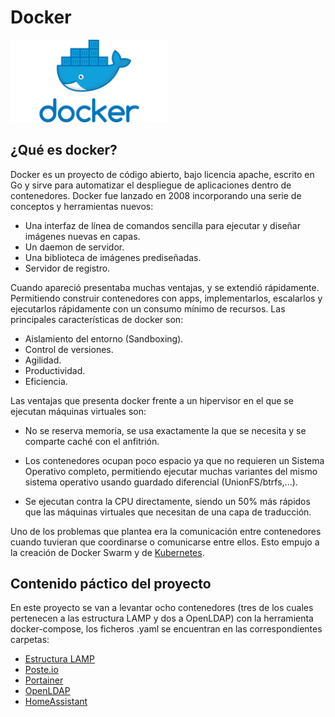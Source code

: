 # Docker

<img src="../Imagenes/Docker_Logo.jpg" width="50%">

## ¿Qué es docker?

Docker es un proyecto de código abierto, bajo licencia apache, escrito en Go y sirve para automatizar el despliegue de aplicaciones dentro de contenedores. Docker fue lanzado en 2008 incorporando una serie de conceptos y herramientas nuevos: 

* Una interfaz de línea de comandos sencilla para ejecutar y diseñar imágenes nuevas en capas.
* Un daemon de servidor.
* Una biblioteca de imágenes prediseñadas.
* Servidor de registro.

Cuando apareció presentaba muchas ventajas, y se extendió rápidamente. Permitiendo construir contenedores con apps, implementarlos, escalarlos y ejecutarlos rápidamente con un consumo mínimo de recursos. Las principales características de docker son:

* Aislamiento del entorno (Sandboxing).
* Control de versiones.
* Agilidad.
* Productividad.
* Eficiencia.

Las ventajas que presenta docker frente a un hipervisor en el que se ejecutan máquinas virtuales son:

* No se reserva memoria, se usa exactamente la que se necesita y se comparte caché con el anfitrión.

* Los contenedores ocupan poco espacio ya que no requieren un Sistema Operativo completo, permitiendo ejecutar muchas variantes del mismo sistema operativo usando guardado diferencial (UnionFS/btrfs,...).

* Se ejecutan contra la CPU directamente, siendo un 50% más rápidos que las máquinas virtuales que necesitan de una capa de traducción.

Uno de los problemas que plantea era la comunicación entre contenedores cuando tuvieran que coordinarse o comunicarse entre ellos. Esto empujo a la creación de Docker Swarm y de [Kubernetes](../Kubernetes/).

## Contenido páctico del proyecto

En este proyecto se van a levantar ocho contenedores (tres de los cuales pertenecen a las estructura LAMP y dos a OpenLDAP) con la herramienta docker-compose, los ficheros .yaml se encuentran en las correspondientes carpetas:

* [Estructura LAMP](./docker-lamp/)
* [Poste.io](./poste.io/)
* [Portainer](./portainer/)
* [OpenLDAP](./openldap/)
* [HomeAssistant](./homeassistant/)



